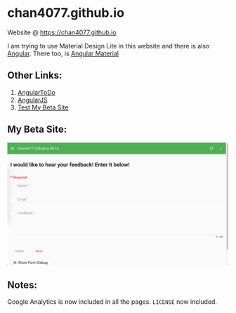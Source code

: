 # chan4077.github.io
Website @ https://chan4077.github.io

I am trying to use Material Design Lite in this website and there is also [Angular](https://chan4077.github.io/angular).
There too, is [Angular Material](https://material.angularjs.org/latest)

## Other Links:
1. [AngularToDo](https://chan4077.github.io/angular/angulartodo.html)
2. [AngularJS](https://chan4077.github.io/angular/angularjs.html)
3. [Test My Beta Site](https://chan4077.github.io/angular/test.html)

## My Beta Site:
![Beta Site](https://raw.githubusercontent.com/Chan4077/chan4077.github.io/master/wiki/img/wiki_beta.jpg)

## Notes:
Google Analytics is now included in all the pages.
`LICENSE` now included.
